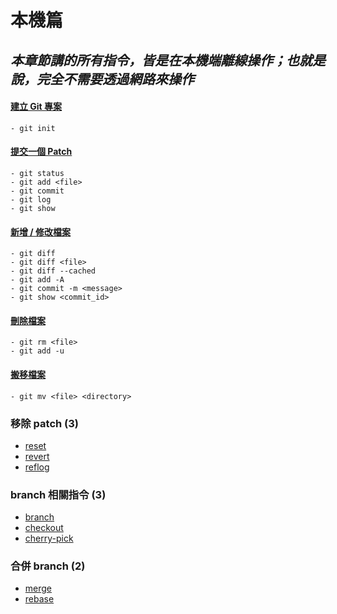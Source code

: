 # 本機篇

## _本章節講的所有指令，皆是在本機端離線操作；也就是說，完全不需要透過網路來操作_

#### [建立 Git 專案](create_project.md)

	- git init

#### [提交一個 Patch](commit_a_patch.md)

	- git status
	- git add <file>
	- git commit
	- git log
	- git show

#### [新增 / 修改檔案](modify_files.md)

    - git diff
    - git diff <file>
    - git diff --cached
    - git add -A
    - git commit -m <message>
    - git show <commit_id>

#### [刪除檔案](remove_files.md)

    - git rm <file>
    - git add -u

#### [搬移檔案](move_files.md)

    - git mv <file> <directory>

### 移除 patch (3)
* [reset](reset.md)
* [revert](revert.md)
* [reflog](reflog.md)

### branch 相關指令 (3)
* [branch](branch.md)
* [checkout](checkout.md)
* [cherry-pick](cherry-pick.md)

### 合併 branch (2)
* [merge](merge.md)
* [rebase](rebase.md)
